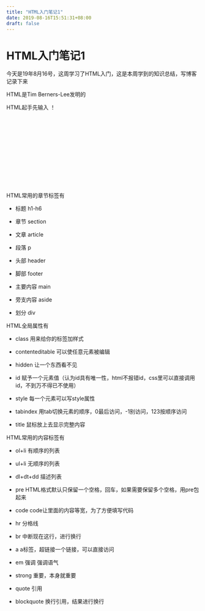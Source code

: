 ```yaml
---
title: "HTML入门笔记1"
date: 2019-08-16T15:51:31+08:00
draft: false
---
```


# HTML入门笔记1

今天是19年8月16号，这周学习了HTML入门，这是本周学到的知识总结，写博客记录下来

HTML是Tim Berners-Lee发明的

HTML起手先输入 ！
<code>
<!DOCTYPE html>
<html lang="en">
<head>
<meta charset="UTF-8">
<meta name="viewport" content="width=device-width, initial-scale=1.0">
<meta http-equiv="X-UA-Compatible" content="ie=edge">
<meta http-equiv="X-UA-Compatible" content="ie=edge">
</head>
<body>
</body>
</html>
</code>

HTML常用的章节标签有

* 标题  h1-h6

* 章节  section

* 文章  article

* 段落  p

* 头部  header

* 脚部  footer

* 主要内容 main

* 旁支内容 aside

* 划分  div

HTML全局属性有

* class 用来给你的标签加样式

* contenteditable 可以使任意元素被编辑

* hidden 让一个东西看不见

* id 赋予一个元素值（认为id具有唯一性，html不报错id，css里可以直接调用id，不到万不得已不使用）

* style 每一个元素可以写style属性

* tabindex 用tab切换元素的顺序，0最后访问，-1别访问，123按顺序访问

* title    鼠标放上去显示完整内容

HTML常用的内容标签有

* ol+li 有顺序的列表

* ul+li 无顺序的列表

* dl+dt+dd 描述列表

* pre HTML格式默认只保留一个空格，回车，如果需要保留多个空格，用pre包起来

* code code让里面的内容等宽，为了方便填写代码

* hr 分格线

* br 中断现在这行，进行换行

* a  a标签，超链接一个链接，可以直接访问

* em 强调 强调语气

* strong 重要，本身就重要

* quote 引用

* blockquote 换行引用，结果进行换行

